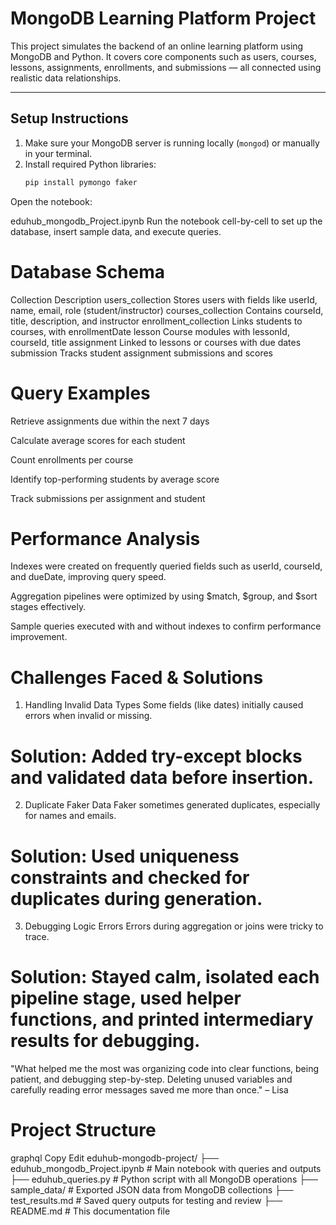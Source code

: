 # MongoDB Learning Platform Project

This project simulates the backend of an online learning platform using MongoDB and Python. It covers core components such as users, courses, lessons, assignments, enrollments, and submissions — all connected using realistic data relationships.

---

##  Setup Instructions

1. Make sure your MongoDB server is running locally (`mongod`) or manually in your terminal.
2. Install required Python libraries:
   ```bash
   pip install pymongo faker
Open the notebook:

eduhub_mongodb_Project.ipynb
Run the notebook cell-by-cell to set up the database, insert sample data, and execute queries.

# Database Schema
Collection	Description
users_collection	Stores users with fields like userId, name, email, role (student/instructor)
courses_collection	Contains courseId, title, description, and instructor
enrollment_collection	Links students to courses, with enrollmentDate
lesson	Course modules with lessonId, courseId, title
assignment	Linked to lessons or courses with due dates
submission	Tracks student assignment submissions and scores

# Query Examples
Retrieve assignments due within the next 7 days

Calculate average scores for each student

Count enrollments per course

Identify top-performing students by average score

Track submissions per assignment and student

# Performance Analysis
Indexes were created on frequently queried fields such as userId, courseId, and dueDate, improving query speed.

Aggregation pipelines were optimized by using $match, $group, and $sort stages effectively.

Sample queries executed with and without indexes to confirm performance improvement.

# Challenges Faced & Solutions
 1. Handling Invalid Data Types
Some fields (like dates) initially caused errors when invalid or missing.
# Solution: Added try-except blocks and validated data before insertion.

2. Duplicate Faker Data
Faker sometimes generated duplicates, especially for names and emails.
# Solution: Used uniqueness constraints and checked for duplicates during generation.

 3. Debugging Logic Errors
Errors during aggregation or joins were tricky to trace.
# Solution: Stayed calm, isolated each pipeline stage, used helper functions, and printed intermediary results for debugging.

"What helped me the most was organizing code into clear functions, being patient, and debugging step-by-step. Deleting unused variables and carefully reading error messages saved me more than once." – Lisa

# Project Structure
graphql
Copy
Edit
 eduhub-mongodb-project/
├── eduhub_mongodb_Project.ipynb        # Main notebook with queries and outputs
├── eduhub_queries.py                   # Python script with all MongoDB operations
├── sample_data/                        # Exported JSON data from MongoDB collections
├── test_results.md                     # Saved query outputs for testing and review
├── README.md                           # This documentation file